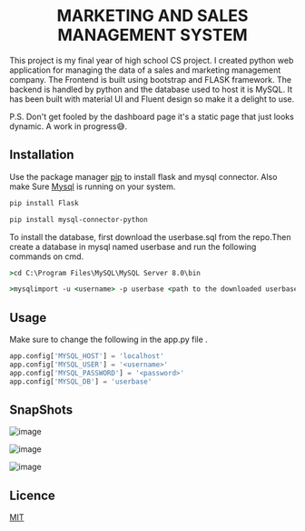 <h1 align="center"> MARKETING AND SALES MANAGEMENT SYSTEM </h1>

This project is my final year of high school CS project. I created python web application for managing the data of a sales and marketing management company. The Frontend is built using bootstrap and FLASK framework. The backend is handled by python and the database used to host it is MySQL. It has been built with material UI and Fluent design so make it a delight to use. 

P.S. Don't get fooled by the dashboard page it's a static page that just looks dynamic. A work in progress😅.


## Installation

Use the package manager [pip](https://pip.pypa.io/en/stable/) to install flask and mysql connector. Also make Sure [Mysql](https://dev.mysql.com/downloads/mysql/8.0.html) is running on your system. 

```bash
pip install Flask

pip install mysql-connector-python
```
To install the database, first download the userbase.sql from the repo.Then create a database in mysql named userbase and run the following commands on cmd.
```cmd
>cd C:\Program Files\MySQL\MySQL Server 8.0\bin

>mysqlimport -u <username> -p userbase <path to the downloaded userbase.sql file>

``` 

## Usage
Make sure to change the following in the app.py file .
```python
app.config['MYSQL_HOST'] = 'localhost'
app.config['MYSQL_USER'] = '<username>'
app.config['MYSQL_PASSWORD'] = '<password>'
app.config['MYSQL_DB'] = 'userbase'
```


## SnapShots
![image](https://user-images.githubusercontent.com/76260870/158964203-cd19e259-85d7-4c61-9f31-41077a4309fb.png)

![image](https://user-images.githubusercontent.com/76260870/158964448-f0018fef-dd6f-448b-b8dd-01bf4c18f1fb.png)

![image](https://user-images.githubusercontent.com/76260870/158964144-99ce1840-3ddd-4005-af8a-52b5eb93a1e2.png)


## Licence
[MIT](https://choosealicense.com/licenses/mit/)
